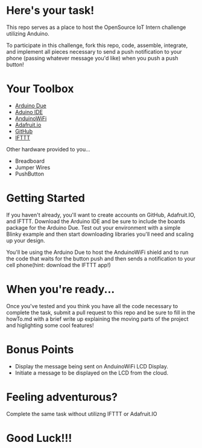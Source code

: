# Here's your task!

This repo serves as a place to host the OpenSource IoT Intern challenge utilizing Anduino. 

To participate in this challenge, fork this repo, code, assemble, integrate, and implement all pieces necessary to send a push notification to your phone (passing whatever message you'd like) when you push a push button!

# Your Toolbox

* [Arduino Due](https://www.arduino.cc/en/Main/arduinoBoardDue)
* [Aduino IDE](https://www.arduino.cc/en/main/software)
* [AnduinoWiFi](https://github.com/andium/Anduino)
* [Adafruit.io](https://io.adafruit.com/)
* [GitHub](http://rogerdudler.github.io/git-guide/)
* [IFTTT](https://ifttt.com/)

Other hardware provided to you...
* Breadboard
* Jumper Wires
* PushButton 

# Getting Started

If you haven't already, you'll want to create accounts on GitHub, Adafruit.IO, and IFTTT. Download the Arduino IDE and be sure to include the boards package for the Arduino Due. Test out your environment with a simple Blinky example and then start downloading libraries you'll need and scaling up your design. 

You'll be using the Arduino Due to host the AnduinoWiFi shield and to run the code that waits for the button push and then sends a notification to your cell phone(hint: download the IFTTT app!)

# When you're ready...

Once you've tested and you think you have all the code necessary to complete the task, submit a pull request to this repo and be sure to fill in the howTo.md with a brief write up explaining the moving parts of the project and higlighting some cool features!

# Bonus Points

* Display the message being sent on AnduinoWiFi LCD Display.
* Initiate a message to be displayed on the LCD from the cloud.

# Feeling adventurous?
Complete the same task without utilizng IFTTT or Adafruit.IO

# Good Luck!!!




